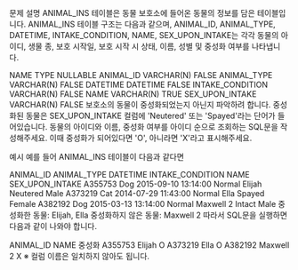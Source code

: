 문제 설명
ANIMAL_INS 테이블은 동물 보호소에 들어온 동물의 정보를 담은 테이블입니다. ANIMAL_INS 테이블 구조는 다음과 같으며, ANIMAL_ID, ANIMAL_TYPE, DATETIME, INTAKE_CONDITION, NAME, SEX_UPON_INTAKE는 각각 동물의 아이디, 생물 종, 보호 시작일, 보호 시작 시 상태, 이름, 성별 및 중성화 여부를 나타냅니다.

NAME	TYPE	NULLABLE
ANIMAL_ID	VARCHAR(N)	FALSE
ANIMAL_TYPE	VARCHAR(N)	FALSE
DATETIME	DATETIME	FALSE
INTAKE_CONDITION	VARCHAR(N)	FALSE
NAME	VARCHAR(N)	TRUE
SEX_UPON_INTAKE	VARCHAR(N)	FALSE
보호소의 동물이 중성화되었는지 아닌지 파악하려 합니다. 중성화된 동물은 SEX_UPON_INTAKE 컬럼에 'Neutered' 또는 'Spayed'라는 단어가 들어있습니다. 동물의 아이디와 이름, 중성화 여부를 아이디 순으로 조회하는 SQL문을 작성해주세요. 이때 중성화가 되어있다면 'O', 아니라면 'X'라고 표시해주세요.

예시
예를 들어 ANIMAL_INS 테이블이 다음과 같다면

ANIMAL_ID	ANIMAL_TYPE	DATETIME	INTAKE_CONDITION	NAME	SEX_UPON_INTAKE
A355753	Dog	2015-09-10 13:14:00	Normal	Elijah	Neutered Male
A373219	Cat	2014-07-29 11:43:00	Normal	Ella	Spayed Female
A382192	Dog	2015-03-13 13:14:00	Normal	Maxwell 2	Intact Male
중성화한 동물: Elijah, Ella
중성화하지 않은 동물: Maxwell 2
따라서 SQL문을 실행하면 다음과 같이 나와야 합니다.

ANIMAL_ID	NAME	중성화
A355753	Elijah	O
A373219	Ella	O
A382192	Maxwell 2	X
※ 컬럼 이름은 일치하지 않아도 됩니다.